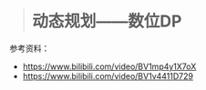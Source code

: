> # 动态规划——数位DP

参考资料：

* https://www.bilibili.com/video/BV1mp4y1X7oX
* https://www.bilibili.com/video/BV1v4411D729